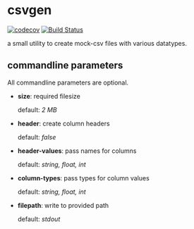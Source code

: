 # csvgen

[![codecov](https://codecov.io/gh/joppich/csvgen/branch/master/graph/badge.svg)](https://codecov.io/gh/joppich/csvgen)
[![Build Status](https://travis-ci.com/joppich/csvgen.svg?branch=travis)](https://travis-ci.com/joppich/csvgen)

a small utility to create mock-csv files with various datatypes.

## commandline parameters

All commandline parameters are optional.

- __size__: required filesize

  default: _2 MB_
- __header__: create column headers

  default: _false_
- __header-values__: pass names for columns

  default: _string, float, int_
- __column-types__: pass types for column values

  default: _string, float, int_
- __filepath__: write to provided path

  default: _stdout_

